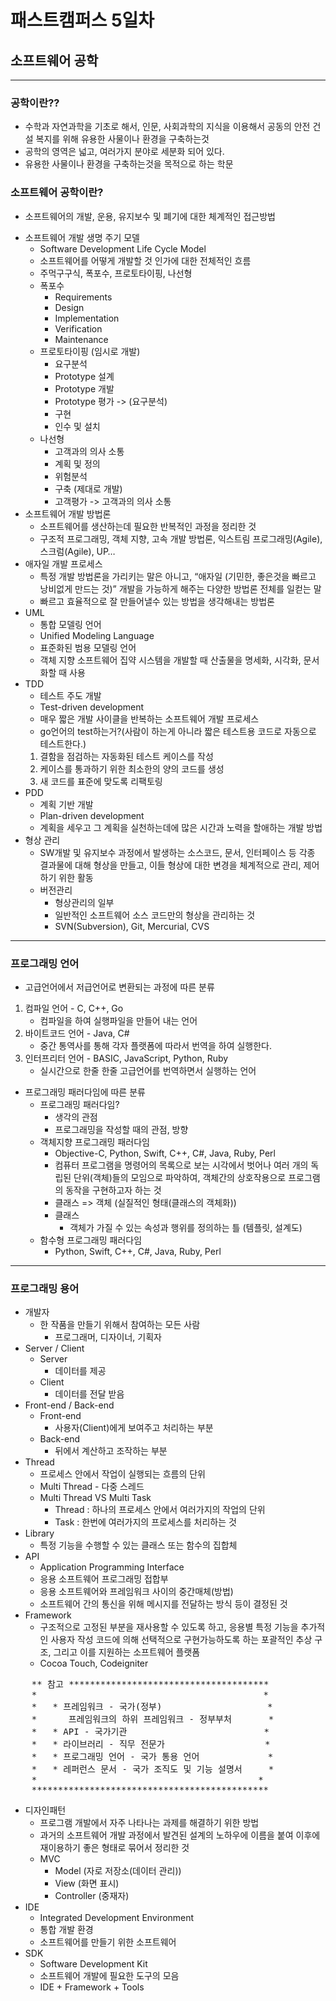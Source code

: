 # 패스트캠퍼스 5일차
## 소프트웨어 공학
* * *
### 공학이란??
  - 수학과 자연과학을 기초로 해서, 인문, 사회과학의 지식을 이용해서 공동의 안전 건설 복지를 위해 유용한 사물이나 환경을 구축하는것
  - 공학의 영역은 넓고, 여러가지 분야로 세분화 되어 있다.
  - 유용한 사물이나 환경을 구축하는것을 목적으로 하는 학문
### 소프트웨어 공학이란?
  - 소프트웨어의 개발, 운용, 유지보수 및 폐기에 대한 체계적인 접근방법
  * 소프트웨어 개발 생명 주기 모델
      * Software Development Life Cycle Model
      * 소프트웨어를 어떻게 개발할 것 인가에 대한 전체적인 흐름
      * 주먹구구식, 폭포수, 프로토타이핑, 나선형
      - 폭포수
        * Requirements
        * Design
        * Implementation
        * Verification
        * Maintenance
      - 프로토타이핑 (임시로 개발)
        * 요구분석
        * Prototype 설계
        * Prototype 개발
        * Prototype 평가 -> (요구분석)
        * 구현
        * 인수 및 설치
      - 나선형
        * 고객과의 의사 소통
        * 계획 및 정의
        * 위험분석
        * 구축 (제대로 개발)
        * 고객평가 -> 고객과의 의사 소통
  * 소프트웨어 개발 방법론
      * 소프트웨어를 생산하는데 필요한 반복적인 과정을 정리한 것
      * 구조적 프로그래밍, 객체 지향, 고속 개발 방법론, 익스트림 프로그래밍(Agile), 스크럼(Agile), UP…
  * 애자일 개발 프로세스
      * 특정 개발 방법론을 가리키는 말은 아니고, “애자일 (기민한, 좋은것을 빠르고 낭비없게 만드는 것)” 개발을 가능하게 해주는 다양한 방법론 전체를 일컫는 말
      * 빠르고 효율적으로 잘 만들어낼수 있는 방법을 생각해내는 방법론
* UML
  * 통합 모델링 언어
  * Unified Modeling Language
  * 표준화된 범용 모델링 언어
  * 객체 지향 소프트웨어 집약 시스템을 개발할 때 산출물을 명세화, 시각화, 문서화할 때 사용
* TDD
  * 테스트 주도 개발
  * Test-driven development
  * 매우 짧은 개발 사이클을 반복하는 소프트웨어 개발 프로세스
  * go언어의 test하는거?(사람이 하는게 아니라 짧은 테스트용 코드로 자동으로 테스트한다.)
  1. 결함을 점검하는 자동화된 테스트 케이스를 작성
  2. 케이스를 통과하기 위한 최소한의 양의 코드를 생성
  3. 새 코드를 표준에 맞도록 리팩토링
* PDD
  * 계획 기반 개발
  * Plan-driven development
  * 계획을 세우고 그 계획을 실천하는데에 많은 시간과 노력을 할애하는 개발 방법
* 형상 관리
  * SW개발 및 유지보수 과정에서 발생하는 소스코드, 문서, 인터페이스 등 각종 결과물에 대해 형상을 만들고, 이들 형상에 대한 변경을 체계적으로 관리, 제어하기 위한 활동
  - 버전관리
      * 형상관리의 일부
      * 일반적인 소프트웨어 소스 코드만의 형상을 관리하는 것
      * SVN(Subversion), Git, Mercurial, CVS

* * *
### 프로그래밍 언어
  * 고급언어에서 저급언어로 변환되는 과정에 따른 분류
  1. 컴파일 언어 - C, C++, Go
     * 컴파일을 하여 실행파일을 만들어 내는 언어
  2. 바이트코드 언어 - Java, C#
     * 중간 통역사를 통해 각자 플랫폼에 따라서 번역을 하여 실행한다.
  3. 인터프리터 언어 - BASIC, JavaScript, Python, Ruby
     * 실시간으로 한줄 한줄 고급언어를 번역하면서 실행하는 언어
  * 프로그래밍 패러다임에 따른 분류
    * 프로그래밍 패러다임?
      - 생각의 관점
      - 프로그래밍을 작성할 때의 관점, 방향
    * 객체지향 프로그래밍 패러다임
      - Objective-C, Python, Swift, C++, C#, Java, Ruby, Perl
      * 컴퓨터 프로그램을 명령어의 목록으로 보는 시각에서 벗어나 여러 개의 독립된 단위(객체)들의 모임으로 파악하여, 객체간의 상호작용으로 프로그램의 동작을 구현하고자 하는 것
      * 클래스 => 객체 (실질적인 형태(클래스의 객체화))
      - 클래스
        * 객체가 가질 수 있는 속성과 행위를 정의하는 틀 (템플릿, 설계도)
    * 함수형 프로그래밍 패러다임
      - Python, Swift, C++, C#, Java, Ruby, Perl

* * *
### 프로그래밍 용어
  - 개발자
    * 한 작품을 만들기 위해서 참여하는 모든 사람
        * 프로그래머, 디자이너, 기획자
  - Server / Client
    - Server
        * 데이터를 제공
    - Client
        * 데이터를 전달 받음
  - Front-end / Back-end
    - Front-end
        * 사용자(Client)에게 보여주고 처리하는 부분
    - Back-end
        * 뒤에서 계산하고 조작하는 부분
  - Thread
    * 프로세스 안에서 작업이 실행되는 흐름의 단위
    - Multi Thread - 다중 스레드
    - Multi Thread VS Multi Task
        * Thread : 하나의 프로세스 안에서 여러가지의 작업의 단위
        * Task : 한번에 여러가지의 프로세스를 처리하는 것
  - Library
    - 특정 기능을 수행할 수 있는 클래스 또는 함수의 집합체
  - API
    - Application Programming Interface
    * 응용 소프트웨어 프로그래밍 접합부
    * 응용 소프트웨어와 프레임워크 사이의 중간매체(방법)
    * 소프트웨어 간의 통신을 위해 메시지를 전달하는 방식 등이 결정된 것
  - Framework
    - 구조적으로 고정된 부분을 재사용할 수 있도록 하고, 응용별 특정 기능을 추가적인 사용자 작성 코드에 의해 선택적으로 구현가능하도록 하는 포괄적인 추상 구조, 그리고 이를 지원하는 소프트웨어 플랫폼
    * Cocoa Touch, Codeigniter

<pre>
    ** 참고 **************************************
    *                                           *
    *   * 프레임워크 - 국가(정부)                    *
    *      프레임워크의 하위 프레임워크 - 정부부처       *
    *   * API - 국가기관                          *
    *   * 라이브러리 - 직무 전문가                   *
    *   * 프로그래밍 언어 - 국가 통용 언어             *
    *   * 레퍼런스 문서 - 국가 조직도 및 기능 설명서     *
    *                                          *
    *********************************************
</pre>
  - 디자인패턴
    - 프로그램 개발에서 자주 나타나는 과제를 해결하기 위한 방법
    - 과거의 소프트웨어 개발 과정에서 발견된 설계의 노하우에 이름을 붙여 이후에 재이용하기 좋은 형태로 묶어서 정리한 것
    * MVC
       * Model (자로 저장소(데이터 관리))
       * View (화면 표시)
       * Controller (중재자)
  - IDE
    - Integrated Development Environment
    * 통합 개발 환경
    * 소프트웨어를 만들기 위한 소프트웨어
  - SDK
    - Software Development Kit
    * 소프트웨어 개발에 필요한 도구의 모음
    * IDE + Framework + Tools
